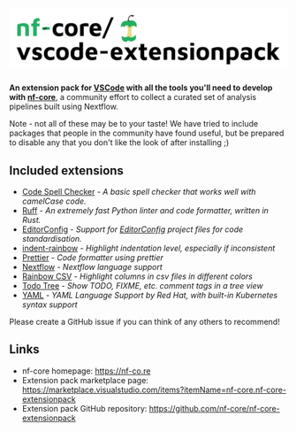 # ![nf-core Extension Pack](logo_wide.png)

**An extension pack for [VSCode](https://code.visualstudio.com/) with all the tools you'll need to develop with [nf-core](https://nf-co.re/)**, a community effort to collect a curated set of analysis pipelines built using Nextflow.

Note - not all of these may be to your taste! We have tried to include packages that people in the community have found useful, but be prepared to disable any that you don't like the look of after installing ;)

## Included extensions

- [Code Spell Checker](https://marketplace.visualstudio.com/items?itemName=streetsidesoftware.code-spell-checker) - _A basic spell checker that works well with camelCase code._
- [Ruff](https://marketplace.visualstudio.com/items?itemName=charliermarsh.ruff) - _An extremely fast Python linter and code formatter, written in Rust._
- [EditorConfig](https://marketplace.visualstudio.com/items?itemName=EditorConfig.EditorConfig) - _Support for [EditorConfig](https://editorconfig.org/) project files for code standardisation._
- [indent-rainbow](https://marketplace.visualstudio.com/items?itemName=oderwat.indent-rainbow) - _Highlight indentation level, especially if inconsistent_
- [Prettier](https://marketplace.visualstudio.com/items?itemName=esbenp.prettier-vscode) - _Code formatter using prettier_
- [Nextflow](https://marketplace.visualstudio.com/items?itemName=nextflow.nextflow) - _Nextflow language support_
- [Rainbow CSV](https://marketplace.visualstudio.com/items?itemName=mechatroner.rainbow-csv) - _Highlight columns in csv files in different colors_
- [Todo Tree](https://marketplace.visualstudio.com/items?itemName=Gruntfuggly.todo-tree) - _Show TODO, FIXME, etc. comment tags in a tree view_
- [YAML](https://marketplace.visualstudio.com/items?itemName=redhat.vscode-yaml) - _YAML Language Support by Red Hat, with built-in Kubernetes syntax support_

Please create a GitHub issue if you can think of any others to recommend!

## Links

- nf-core homepage: <https://nf-co.re>
- Extension pack marketplace page: <https://marketplace.visualstudio.com/items?itemName=nf-core.nf-core-extensionpack>
- Extension pack GitHub repository: <https://github.com/nf-core/nf-core-extensionpack>
